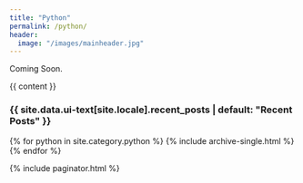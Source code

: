 ```yaml
---
title: "Python"
permalink: /python/
header:
  image: "/images/mainheader.jpg"
---
```


Coming Soon.

{{ content }}

<h3 class="archive__subtitle">{{ site.data.ui-text[site.locale].recent_posts | default: "Recent Posts" }}</h3>

{% for python in site.category.python %}
  {% include archive-single.html %}
{% endfor %}

{% include paginator.html %}